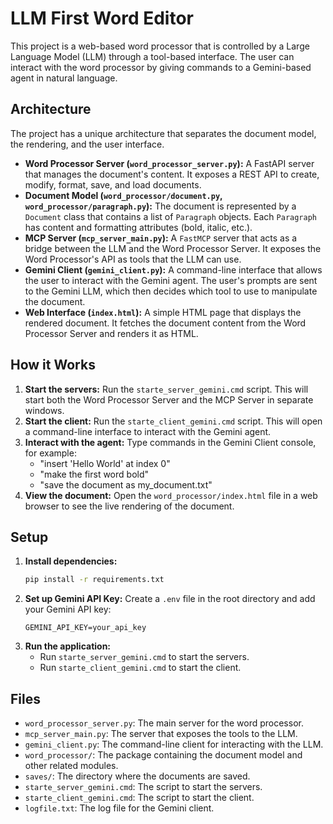 # LLM First Word Editor

This project is a web-based word processor that is controlled by a Large Language Model (LLM) through a tool-based interface. The user can interact with the word processor by giving commands to a Gemini-based agent in natural language.

## Architecture

The project has a unique architecture that separates the document model, the rendering, and the user interface.

-   **Word Processor Server (`word_processor_server.py`):** A FastAPI server that manages the document's content. It exposes a REST API to create, modify, format, save, and load documents.
-   **Document Model (`word_processor/document.py`, `word_processor/paragraph.py`):** The document is represented by a `Document` class that contains a list of `Paragraph` objects. Each `Paragraph` has content and formatting attributes (bold, italic, etc.).
-   **MCP Server (`mcp_server_main.py`):** A `FastMCP` server that acts as a bridge between the LLM and the Word Processor Server. It exposes the Word Processor's API as tools that the LLM can use.
-   **Gemini Client (`gemini_client.py`):** A command-line interface that allows the user to interact with the Gemini agent. The user's prompts are sent to the Gemini LLM, which then decides which tool to use to manipulate the document.
-   **Web Interface (`index.html`):** A simple HTML page that displays the rendered document. It fetches the document content from the Word Processor Server and renders it as HTML.

## How it Works

1.  **Start the servers:** Run the `starte_server_gemini.cmd` script. This will start both the Word Processor Server and the MCP Server in separate windows.
2.  **Start the client:** Run the `starte_client_gemini.cmd` script. This will open a command-line interface to interact with the Gemini agent.
3.  **Interact with the agent:** Type commands in the Gemini Client console, for example:
    -   "insert 'Hello World' at index 0"
    -   "make the first word bold"
    -   "save the document as my_document.txt"
4.  **View the document:** Open the `word_processor/index.html` file in a web browser to see the live rendering of the document.

## Setup

1.  **Install dependencies:**
    ```bash
    pip install -r requirements.txt
    ```
2.  **Set up Gemini API Key:**
    Create a `.env` file in the root directory and add your Gemini API key:
    ```
    GEMINI_API_KEY=your_api_key
    ```
3.  **Run the application:**
    -   Run `starte_server_gemini.cmd` to start the servers.
    -   Run `starte_client_gemini.cmd` to start the client.

## Files

-   `word_processor_server.py`: The main server for the word processor.
-   `mcp_server_main.py`: The server that exposes the tools to the LLM.
-   `gemini_client.py`: The command-line client for interacting with the LLM.
-   `word_processor/`: The package containing the document model and other related modules.
-   `saves/`: The directory where the documents are saved.
-   `starte_server_gemini.cmd`: The script to start the servers.
-   `starte_client_gemini.cmd`: The script to start the client.
-   `logfile.txt`: The log file for the Gemini client.
